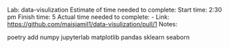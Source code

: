Lab: data-visulization
Estimate of time needed to complete: 
Start time: 2:30 pm
Finish time: 5
Actual time needed to complete: -
Link: https://github.com/maisjamil1/data-visulization/pull/1
Notes:

poetry add numpy jupyterlab matplotlib pandas sklearn seaborn